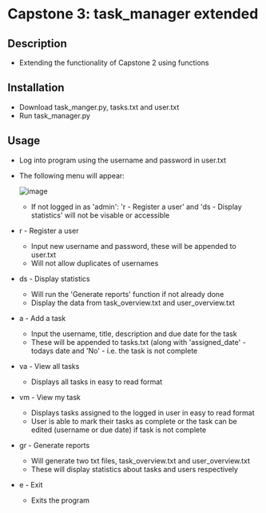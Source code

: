 # Capstone 3: task_manager extended
## Description
 - Extending the functionality of Capstone 2 using functions

## Installation
  - Download task_manger.py, tasks.txt and user.txt
  - Run task_manager.py
  
## Usage
- Log into program using the username and password in user.txt
- The following menu will appear:

  ![image](https://user-images.githubusercontent.com/91968539/219957910-1c927be6-55f8-40bb-97b2-7ec4b8bbfe63.png)
  
  - If not logged in as 'admin': 'r  - Register a user' and 'ds  - Display statistics' will not be visable or accessible
- r  - Register a user
  - Input new username and password, these will be appended to user.txt
  - Will not allow duplicates of usernames
- ds  - Display statistics
  - Will run the 'Generate reports' function if not already done
  - Display the data from task_overview.txt and user_overview.txt
- a  - Add a task
  - Input the username, title, description and due date for the task
  - These will be appended to tasks.txt (along with 'assigned_date' - todays date and 'No' - i.e. the task is not complete
- va - View all tasks
  - Displays all tasks in easy to read format
- vm - View my task
  - Displays tasks assigned to the logged in user in easy to read format
  - User is able to mark their tasks as complete or the task can be edited (username or due date) if task is not complete
- gr - Generate reports
  - Will generate two txt files, task_overview.txt and user_overview.txt
  - These will display statistics about tasks and users respectively
- e  - Exit
  - Exits the program
